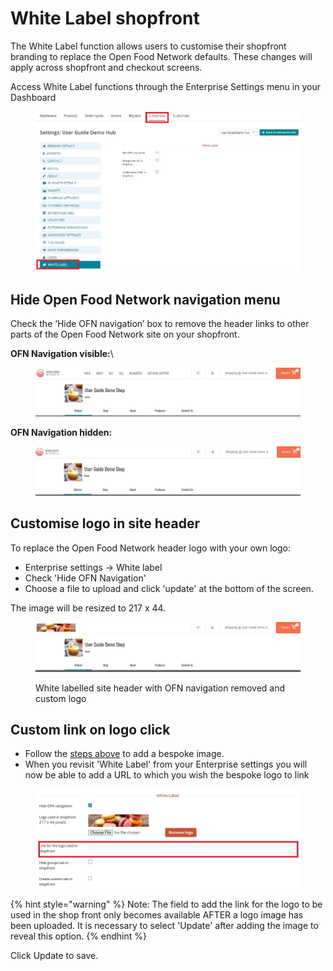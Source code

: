 # White Label shopfront

The White Label function allows users to customise their shopfront branding to replace the Open Food Network defaults. These changes will apply across shopfront and checkout screens.

Access White Label functions through the Enterprise Settings menu in your Dashboard

<figure><img src="../../.gitbook/assets/white label 1.jpg" alt=""><figcaption></figcaption></figure>

## **Hide Open Food Network navigation menu**

Check the ‘Hide OFN navigation’ box to remove the header links to other parts of the Open Food Network site on your shopfront.

**OFN Navigation visible:**\


<figure><img src="../../.gitbook/assets/normal shop front.jpg" alt=""><figcaption></figcaption></figure>

**OFN Navigation hidden:**

<figure><img src="../../.gitbook/assets/navigation hidden.jpg" alt=""><figcaption></figcaption></figure>

## Customise logo in site header

To replace the Open Food Network header logo with your own logo:

* Enterprise settings -> White label
* Check 'Hide OFN Navigation'
* Choose a file to upload and click 'update' at the bottom of the screen.

The image will be resized to 217 x 44.

<figure><img src="../../.gitbook/assets/white label shop front.jpg" alt=""><figcaption><p>White labelled site header with OFN navigation removed and custom logo</p></figcaption></figure>

&#x20;

## Custom link on logo click

* Follow the [steps above](white-label-site.md#customise-logo-in-site-header) to add a bespoke image.
* When you revisit 'White Label' from your Enterprise settings you will now be able to add a URL to which you wish the bespoke logo to link&#x20;

<figure><img src="../../.gitbook/assets/logo link.jpg" alt=""><figcaption></figcaption></figure>

{% hint style="warning" %}
Note: The field to add the link for the logo to be used in the shop front only becomes available AFTER a logo image has been uploaded.  It is necessary to select 'Update' after adding the image to reveal this option.
{% endhint %}

Click Update to save.
